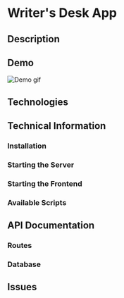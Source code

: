 # Writer's Desk App

## Description

## Demo
![Demo gif]()
## Technologies

## Technical Information

### Installation

### Starting the Server

### Starting the Frontend

### Available Scripts

## API Documentation

### Routes

### Database

## Issues

